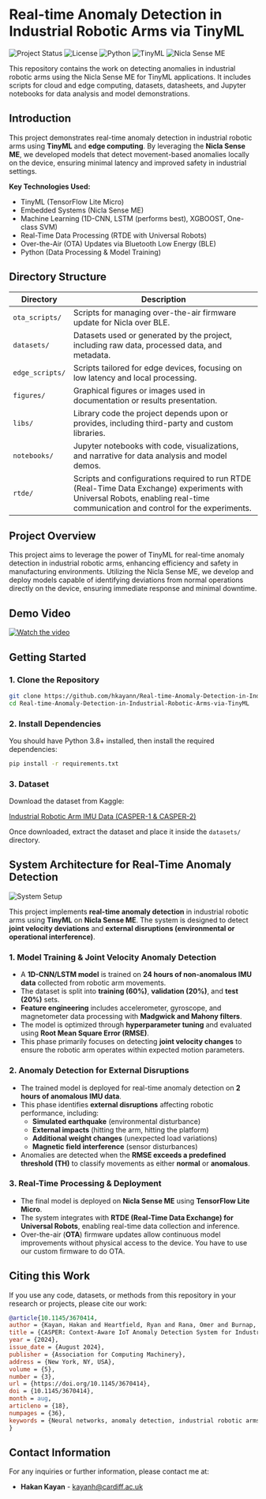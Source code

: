 # Real-time Anomaly Detection in Industrial Robotic Arms via TinyML

![Project Status](https://img.shields.io/badge/status-active-green.svg)
![License](https://img.shields.io/badge/license-MIT-blue.svg)
![Python](https://img.shields.io/badge/Python-3.8%2B-yellow.svg)
![TinyML](https://img.shields.io/badge/TinyML-powered-red.svg)
![Nicla Sense ME](https://img.shields.io/badge/Nicla%20Sense%20ME-supported-purple.svg)

This repository contains the work on detecting anomalies in industrial robotic arms using the Nicla Sense ME for TinyML applications. It includes scripts for cloud and edge computing, datasets, datasheets, and Jupyter notebooks for data analysis and model demonstrations.

## Introduction

This project demonstrates real-time anomaly detection in industrial robotic arms using **TinyML** and **edge computing**. By leveraging the **Nicla Sense ME**, we developed models that detect movement-based anomalies locally on the device, ensuring minimal latency and improved safety in industrial settings.

**Key Technologies Used:**
- TinyML (TensorFlow Lite Micro)
- Embedded Systems (Nicla Sense ME)
- Machine Learning (1D-CNN, LSTM (performs best), XGBOOST, One-class SVM)
- Real-Time Data Processing (RTDE with Universal Robots)
- Over-the-Air (OTA) Updates via Bluetooth Low Energy (BLE)
- Python (Data Processing & Model Training)

## Directory Structure

| Directory        | Description                                                                                      |
|------------------|--------------------------------------------------------------------------------------------------|
| `ota_scripts/` | Scripts for managing over-the-air firmware update for Nicla over BLE.      |
| `datasets/`      | Datasets used or generated by the project, including raw data, processed data, and metadata.    |
| `edge_scripts/`  | Scripts tailored for edge devices, focusing on low latency and local processing.                 |
| `figures/`       | Graphical figures or images used in documentation or results presentation.                       |
| `libs/`          | Library code the project depends upon or provides, including third-party and custom libraries.  |
| `notebooks/`     | Jupyter notebooks with code, visualizations, and narrative for data analysis and model demos.    |
| `rtde/`          | Scripts and configurations required to run RTDE (Real-Time Data Exchange) experiments with Universal Robots, enabling real-time communication and control for the experiments.    |

## Project Overview

This project aims to leverage the power of TinyML for real-time anomaly detection in industrial robotic arms, enhancing efficiency and safety in manufacturing environments. Utilizing the Nicla Sense ME, we develop and deploy models capable of identifying deviations from normal operations directly on the device, ensuring immediate response and minimal downtime.

## Demo Video

[![Watch the video](https://img.youtube.com/vi/ShW2_ZVlFpc/0.jpg)](https://www.youtube.com/watch?v=ShW2_ZVlFpc)

## Getting Started

### 1. Clone the Repository

```sh
git clone https://github.com/hkayann/Real-time-Anomaly-Detection-in-Industrial-Robotic-Arms-via-TinyML.git
cd Real-time-Anomaly-Detection-in-Industrial-Robotic-Arms-via-TinyML
```

### 2. Install Dependencies

You should have Python 3.8+ installed, then install the required dependencies:

```sh
pip install -r requirements.txt
```

### 3. Dataset

Download the dataset from Kaggle:

[Industrial Robotic Arm IMU Data (CASPER-1 & CASPER-2)](https://www.kaggle.com/datasets/hkayan/industrial-robotic-arm-imu-data-casper-1-and-2)

Once downloaded, extract the dataset and place it inside the `datasets/` directory.

## System Architecture for Real-Time Anomaly Detection

![System Setup](figures/systemSetup.png)

This project implements **real-time anomaly detection** in industrial robotic arms using **TinyML** on **Nicla Sense ME**. The system is designed to detect **joint velocity deviations** and **external disruptions (environmental or operational interference)**.

### 1. Model Training & Joint Velocity Anomaly Detection
- A **1D-CNN/LSTM model** is trained on **24 hours of non-anomalous IMU data** collected from robotic arm movements.
- The dataset is split into **training (60%)**, **validation (20%)**, and **test (20%)** sets.
- **Feature engineering** includes accelerometer, gyroscope, and magnetometer data processing with **Madgwick and Mahony filters**.
- The model is optimized through **hyperparameter tuning** and evaluated using **Root Mean Square Error (RMSE)**.
- This phase primarily focuses on detecting **joint velocity changes** to ensure the robotic arm operates within expected motion parameters.

### 2. Anomaly Detection for External Disruptions
- The trained model is deployed for real-time anomaly detection on **2 hours of anomalous IMU data**.
- This phase identifies **external disruptions** affecting robotic performance, including:
  - **Simulated earthquake** (environmental disturbance)
  - **External impacts** (hitting the arm, hitting the platform)
  - **Additional weight changes** (unexpected load variations)
  - **Magnetic field interference** (sensor disturbances)
- Anomalies are detected when the **RMSE exceeds a predefined threshold (TH)** to classify movements as either **normal** or **anomalous**.

### 3. Real-Time Processing & Deployment
- The final model is deployed on **Nicla Sense ME** using **TensorFlow Lite Micro**.
- The system integrates with **RTDE (Real-Time Data Exchange) for Universal Robots**, enabling real-time data collection and inference.
- Over-the-air (**OTA**) firmware updates allow continuous model improvements without physical access to the device. You have to use our custom firmware to do OTA. 

## Citing this Work

If you use any code, datasets, or methods from this repository in your research or projects, please cite our work:

```bibtex
@article{10.1145/3670414,
author = {Kayan, Hakan and Heartfield, Ryan and Rana, Omer and Burnap, Pete and Perera, Charith},
title = {CASPER: Context-Aware IoT Anomaly Detection System for Industrial Robotic Arms},
year = {2024},
issue_date = {August 2024},
publisher = {Association for Computing Machinery},
address = {New York, NY, USA},
volume = {5},
number = {3},
url = {https://doi.org/10.1145/3670414},
doi = {10.1145/3670414},
month = aug,
articleno = {18},
numpages = {36},
keywords = {Neural networks, anomaly detection, industrial robotic arms, cyber-physical systems, ubiquitous computing}
}
```


## Contact Information

For any inquiries or further information, please contact me at:

- **Hakan Kayan** - [kayanh@cardiff.ac.uk](mailto:kayanh@cardiff.ac.uk)
